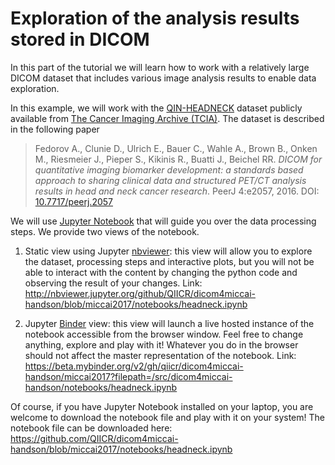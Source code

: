 # Exploration of the analysis results stored in DICOM

In this part of the tutorial we will learn how to work with a relatively large DICOM dataset that includes various image analysis results to enable data exploration.

In this example, we will work with the [QIN-HEADNECK](https://wiki.cancerimagingarchive.net/display/Public/QIN-HEADNECK) dataset publicly available from [The Cancer Imaging Archive (TCIA)](https://www.cancerimagingarchive.net/). The dataset is described in the following paper

> Fedorov A., Clunie D., Ulrich E., Bauer C., Wahle A., Brown B., Onken M., Riesmeier J., Pieper S., Kikinis R., Buatti J., Beichel RR. _DICOM for quantitative imaging biomarker development: a standards based approach to sharing clinical data and structured PET/CT analysis results in head and neck cancer research_. PeerJ 4:e2057, 2016. DOI: [10.7717/peerj.2057](https://dx.doi.org/10.7717/peerj.2057)

We will use [Jupyter Notebook](https://jupyter.org/) that will guide you over the data processing steps. We provide two views of the notebook.

1. Static view using Jupyter [nbviewer](https://nbviewer.jupyter.org/): this view will allow you to explore the dataset, processing steps and interactive plots, but you will not be able to interact with the content by changing the python code and observing the result of your changes. Link: http://nbviewer.jupyter.org/github/QIICR/dicom4miccai-handson/blob/miccai2017/notebooks/headneck.ipynb

2. Jupyter [Binder](https://beta.mybinder.org/) view: this view will launch a live hosted instance of the notebook accessible from the browser window. Feel free to change anything, explore and play with it! Whatever you do in the browser should not affect the master representation of the notebook. Link: https://beta.mybinder.org/v2/gh/qiicr/dicom4miccai-handson/miccai2017?filepath=/src/dicom4miccai-handson/notebooks/headneck.ipynb

Of course, if you have Jupyter Notebook installed on your laptop, you are welcome to download the notebook file and play with it on your system! The notebook file can be downloaded here: https://github.com/QIICR/dicom4miccai-handson/blob/miccai2017/notebooks/headneck.ipynb